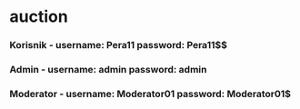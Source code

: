 # auction
### Korisnik - username: Pera11 password: Pera11$$ 
### Admin - username: admin password: admin
### Moderator - username: Moderator01 password: Moderator01$
